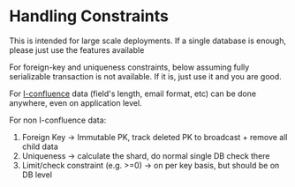# Handling Constraints

This is intended for large scale deployments. If a single database is enough, please just use the features available

For foreign-key and uniqueness constraints, below assuming fully serializable transaction is not available.
If it is, just use it and you are good.

For [I-confluence](http://www.bailis.org/papers/ca-vldb2015.pdf) data (field's length, email format, etc)
can be done anywhere, even on application level.

For non I-confluence data:

1. Foreign Key -> Immutable PK, track deleted PK to broadcast + remove all child data
2. Uniqueness -> calculate the shard, do normal single DB check there
3. Limit/check constraint (e.g. >=0) -> on per key basis, but should be on DB level
